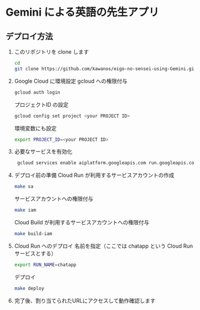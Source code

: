 # Gemini による英語の先生アプリ

## デプロイ方法

1. このリポジトリを clone します
   ```bash
   cd
   git clone https://github.com/kawanos/eigo-no-sensei-using-Gemini.git
   ```

2. Google Cloud に環境設定
   gcloud への権限付与
   ```bash
   gcloud auth login
   ```
   プロジェクトID の設定
   ```bash
   gcloud config set project <your PROJECT ID>
   ```
   環境変数にも設定
   ```bash
   export PROJECT_ID=<your PROJECT ID>
   ```

4. 必要なサービスを有効化
   ```bash
    gcloud services enable aiplatform.googleapis.com run.googleapis.com
   ```

5. デプロイ前の準備
   Cloud Run が利用するサービスアカウントの作成
   ```bash
   make sa
   ```
   サービスアカウントへの権限付与
   ```bash
   make iam
   ```

   Cloud Build が利用するサービスアカウントへの権限付与
   ```bash
   make build-iam
   ```

7. Cloud Run へのデプロイ
   名前を指定（ここでは chatapp という Cloud Run サービスとする）
   ```bash
   export RUN_NAME=chatapp
   ```

   デプロイ
   ```bash
   make deploy
   ```


8. 完了後、割り当てられたURLにアクセスして動作確認します
